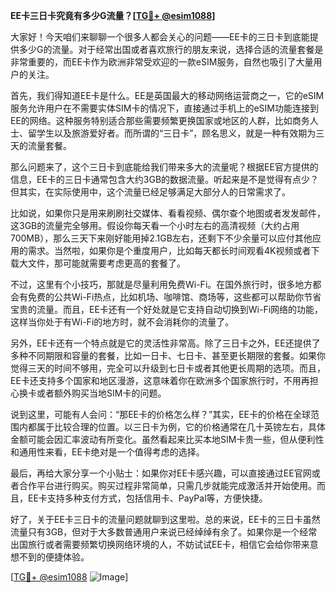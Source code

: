 **EE卡三日卡究竟有多少G流量？[[TG💪+ @esim1088](https://t.me/s/esim1088)]**

大家好！今天咱们来聊聊一个很多人都会关心的问题——EE卡的三日卡到底能提供多少G的流量。对于经常出国或者喜欢旅行的朋友来说，选择合适的流量套餐是非常重要的，而EE卡作为欧洲非常受欢迎的一款eSIM服务，自然也吸引了大量用户的关注。

首先，我们得知道EE卡是什么。EE是英国最大的移动网络运营商之一，它的eSIM服务允许用户在不需要实体SIM卡的情况下，直接通过手机上的eSIM功能连接到EE的网络。这种服务特别适合那些需要频繁更换国家或地区的人群，比如商务人士、留学生以及旅游爱好者。而所谓的“三日卡”，顾名思义，就是一种有效期为三天的流量套餐。

那么问题来了，这个三日卡到底能给我们带来多大的流量呢？根据EE官方提供的信息，EE卡的三日卡通常包含大约3GB的数据流量。听起来是不是觉得有点少？但其实，在实际使用中，这个流量已经足够满足大部分人的日常需求了。

比如说，如果你只是用来刷刷社交媒体、看看视频、偶尔查个地图或者发发邮件，这3GB的流量完全够用。假设你每天看一个小时左右的高清视频（大约占用700MB），那么三天下来刚好能用掉2.1GB左右，还剩下不少余量可以应付其他应用的需求。当然啦，如果你是个重度用户，比如每天都长时间观看4K视频或者下载大文件，那可能就需要考虑更高的套餐了。

不过，这里有个小技巧，那就是尽量利用免费Wi-Fi。在国外旅行时，很多地方都会有免费的公共Wi-Fi热点，比如机场、咖啡馆、商场等，这些都可以帮助你节省宝贵的流量。而且，EE卡还有一个好处就是它支持自动切换到Wi-Fi网络的功能，这样当你处于有Wi-Fi的地方时，就不会消耗你的流量了。

另外，EE卡还有一个特点就是它的灵活性非常高。除了三日卡之外，EE还提供了多种不同期限和容量的套餐，比如一日卡、七日卡、甚至更长期限的套餐。如果你觉得三天的时间不够用，完全可以升级到七日卡或者其他更长周期的选项。而且，EE卡还支持多个国家和地区漫游，这意味着你在欧洲多个国家旅行时，不用再担心换卡或者额外购买当地SIM卡的问题。

说到这里，可能有人会问：“那EE卡的价格怎么样？”其实，EE卡的价格在全球范围内都属于比较合理的位置。以三日卡为例，它的价格通常在几十英镑左右，具体金额可能会因汇率波动有所变化。虽然看起来比买本地SIM卡贵一些，但从便利性和通用性来看，EE卡绝对是一个值得考虑的选择。

最后，再给大家分享一个小贴士：如果你对EE卡感兴趣，可以直接通过EE官网或者合作平台进行购买。购买过程非常简单，只需几步就能完成激活并开始使用。而且，EE卡支持多种支付方式，包括信用卡、PayPal等，方便快捷。

好了，关于EE卡三日卡的流量问题就聊到这里啦。总的来说，EE卡的三日卡虽然流量只有3GB，但对于大多数普通用户来说已经绰绰有余了。如果你是一个经常出国旅行或者需要频繁切换网络环境的人，不妨试试EE卡，相信它会给你带来意想不到的便捷体验。

[[TG💪+ @esim1088](https://t.me/s/esim1088) ![Image](https://i.postimg.cc/4NQfJmqS/Snipaste-2025-05-13-00-14-12.png)]